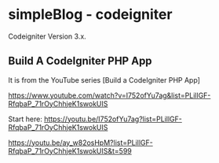 # simpleBlog - codeigniter

Codeigniter Version 3.x.

## Build A CodeIgniter PHP App

It is from the YouTube series [Build a CodeIgniter PHP App]

https://www.youtube.com/watch?v=I752ofYu7ag&list=PLillGF-RfqbaP_71rOyChhjeK1swokUIS


Start here: https://youtu.be/I752ofYu7ag?list=PLillGF-RfqbaP_71rOyChhjeK1swokUIS

https://youtu.be/ay_w82osHpM?list=PLillGF-RfqbaP_71rOyChhjeK1swokUIS&t=599



